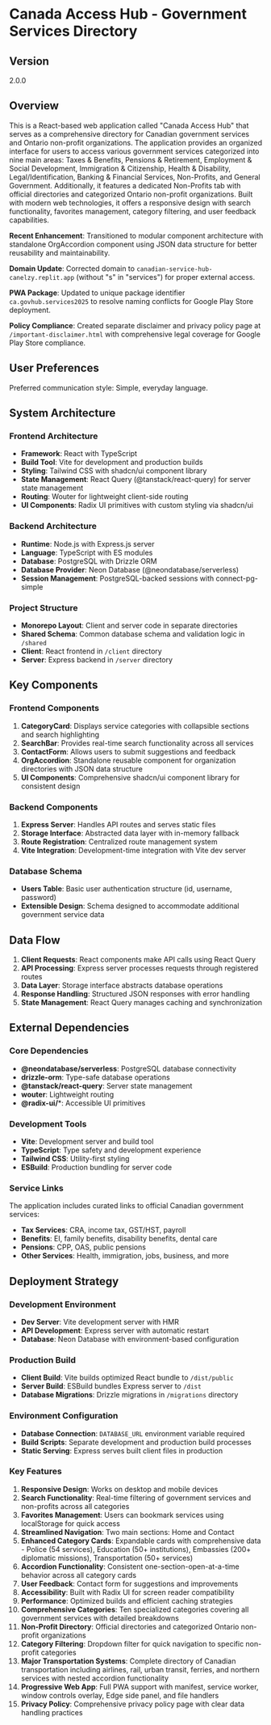 # Canada Access Hub - Government Services Directory

## Version
2.0.0

## Overview

This is a React-based web application called "Canada Access Hub" that serves as a comprehensive directory for Canadian government services and Ontario non-profit organizations. The application provides an organized interface for users to access various government services categorized into nine main areas: Taxes & Benefits, Pensions & Retirement, Employment & Social Development, Immigration & Citizenship, Health & Disability, Legal/Identification, Banking & Financial Services, Non-Profits, and General Government. Additionally, it features a dedicated Non-Profits tab with official directories and categorized Ontario non-profit organizations. Built with modern web technologies, it offers a responsive design with search functionality, favorites management, category filtering, and user feedback capabilities.

**Recent Enhancement**: Transitioned to modular component architecture with standalone OrgAccordion component using JSON data structure for better reusability and maintainability.

**Domain Update**: Corrected domain to `canadian-service-hub-canelzy.replit.app` (without "s" in "services") for proper external access.

**PWA Package**: Updated to unique package identifier `ca.govhub.services2025` to resolve naming conflicts for Google Play Store deployment.

**Policy Compliance**: Created separate disclaimer and privacy policy page at `/important-disclaimer.html` with comprehensive legal coverage for Google Play Store compliance.

## User Preferences

Preferred communication style: Simple, everyday language.

## System Architecture

### Frontend Architecture
- **Framework**: React with TypeScript
- **Build Tool**: Vite for development and production builds
- **Styling**: Tailwind CSS with shadcn/ui component library
- **State Management**: React Query (@tanstack/react-query) for server state management
- **Routing**: Wouter for lightweight client-side routing
- **UI Components**: Radix UI primitives with custom styling via shadcn/ui

### Backend Architecture
- **Runtime**: Node.js with Express.js server
- **Language**: TypeScript with ES modules
- **Database**: PostgreSQL with Drizzle ORM
- **Database Provider**: Neon Database (@neondatabase/serverless)
- **Session Management**: PostgreSQL-backed sessions with connect-pg-simple

### Project Structure
- **Monorepo Layout**: Client and server code in separate directories
- **Shared Schema**: Common database schema and validation logic in `/shared`
- **Client**: React frontend in `/client` directory
- **Server**: Express backend in `/server` directory

## Key Components

### Frontend Components
1. **CategoryCard**: Displays service categories with collapsible sections and search highlighting
2. **SearchBar**: Provides real-time search functionality across all services
3. **ContactForm**: Allows users to submit suggestions and feedback
4. **OrgAccordion**: Standalone reusable component for organization directories with JSON data structure
5. **UI Components**: Comprehensive shadcn/ui component library for consistent design

### Backend Components
1. **Express Server**: Handles API routes and serves static files
2. **Storage Interface**: Abstracted data layer with in-memory fallback
3. **Route Registration**: Centralized route management system
4. **Vite Integration**: Development-time integration with Vite dev server

### Database Schema
- **Users Table**: Basic user authentication structure (id, username, password)
- **Extensible Design**: Schema designed to accommodate additional government service data

## Data Flow

1. **Client Requests**: React components make API calls using React Query
2. **API Processing**: Express server processes requests through registered routes
3. **Data Layer**: Storage interface abstracts database operations
4. **Response Handling**: Structured JSON responses with error handling
5. **State Management**: React Query manages caching and synchronization

## External Dependencies

### Core Dependencies
- **@neondatabase/serverless**: PostgreSQL database connectivity
- **drizzle-orm**: Type-safe database operations
- **@tanstack/react-query**: Server state management
- **wouter**: Lightweight routing
- **@radix-ui/***: Accessible UI primitives

### Development Tools
- **Vite**: Development server and build tool
- **TypeScript**: Type safety and development experience
- **Tailwind CSS**: Utility-first styling
- **ESBuild**: Production bundling for server code

### Service Links
The application includes curated links to official Canadian government services:
- **Tax Services**: CRA, income tax, GST/HST, payroll
- **Benefits**: EI, family benefits, disability benefits, dental care
- **Pensions**: CPP, OAS, public pensions
- **Other Services**: Health, immigration, jobs, business, and more

## Deployment Strategy

### Development Environment
- **Dev Server**: Vite development server with HMR
- **API Development**: Express server with automatic restart
- **Database**: Neon Database with environment-based configuration

### Production Build
- **Client Build**: Vite builds optimized React bundle to `/dist/public`
- **Server Build**: ESBuild bundles Express server to `/dist`
- **Database Migrations**: Drizzle migrations in `/migrations` directory

### Environment Configuration
- **Database Connection**: `DATABASE_URL` environment variable required
- **Build Scripts**: Separate development and production build processes
- **Static Serving**: Express serves built client files in production

### Key Features
1. **Responsive Design**: Works on desktop and mobile devices
2. **Search Functionality**: Real-time filtering of government services and non-profits across all categories
3. **Favorites Management**: Users can bookmark services using localStorage for quick access
4. **Streamlined Navigation**: Two main sections: Home and Contact
5. **Enhanced Category Cards**: Expandable cards with comprehensive data - Police (54 services), Education (50+ institutions), Embassies (200+ diplomatic missions), Transportation (50+ services)
6. **Accordion Functionality**: Consistent one-section-open-at-a-time behavior across all category cards
7. **User Feedback**: Contact form for suggestions and improvements
8. **Accessibility**: Built with Radix UI for screen reader compatibility
9. **Performance**: Optimized builds and efficient caching strategies
10. **Comprehensive Categories**: Ten specialized categories covering all government services with detailed breakdowns
11. **Non-Profit Directory**: Official directories and categorized Ontario non-profit organizations
12. **Category Filtering**: Dropdown filter for quick navigation to specific non-profit categories
13. **Major Transportation Systems**: Complete directory of Canadian transportation including airlines, rail, urban transit, ferries, and northern services with nested accordion functionality
14. **Progressive Web App**: Full PWA support with manifest, service worker, window controls overlay, Edge side panel, and file handlers
15. **Privacy Policy**: Comprehensive privacy policy page with clear data handling practices